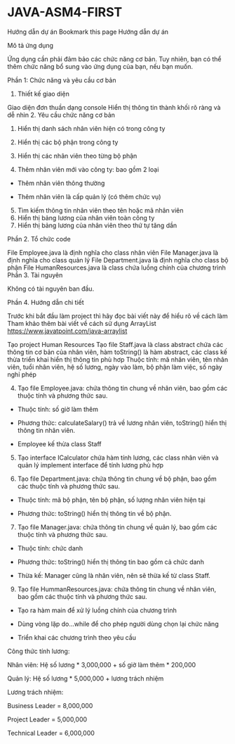 # JAVA-ASM4-FIRST
Hướng dẫn dự án
 Bookmark this page
Hướng dẫn dự án

Mô tả ứng dụng

Ứng dụng cần phải đảm bảo các chức năng cơ bản. Tuy nhiên, bạn có thể thêm chức năng bổ sung vào ứng dụng của bạn, nếu bạn muốn.

Phần 1: Chức năng và yêu cầu cơ bản

1. Thiết kế giao diện

Giao diện đơn thuần dạng console
Hiển thị thông tin thành khối rõ ràng và dễ nhìn
2. Yêu cầu chức năng cơ bản

1. Hiển thị danh sách nhân viên hiện có trong công ty

2. Hiển thị các bộ phận trong công ty

3. Hiển thị các nhân viên theo từng bộ phận

4. Thêm nhân viên mới vào công ty: bao gồm 2 loại

- Thêm nhân viên thông thường 

- Thêm nhân viên là cấp quản lý (có thêm chức vụ)

5. Tìm kiếm thông tin nhân viên theo tên hoặc mã nhân viên
6. Hiển thị bảng lương của nhân viên toàn công ty
7. Hiển thị bảng lương của nhân viên theo thứ tự tăng dần

Phần 2. Tổ chức code

File Employee.java là định nghĩa cho class nhân viên
File Manager.java là định nghĩa cho class quản lý
File Department.java là định nghĩa cho class bộ phận
File HumanResources.java là class chứa luồng chính của chương trình
Phần 3. Tài nguyên

Không có tài nguyên ban đầu.

Phần 4. Hướng dẫn chi tiết

Trước khi bắt đầu làm project thì hãy đọc bài viết này để hiểu rõ về cách làm
Tham khảo thêm bài viết về cách sử dụng ArrayList https://www.javatpoint.com/java-arraylist

Tạo project Human Resources
Tạo file Staff.java là class abstract chứa các thông tin cơ bản của nhân viên, hàm toString() là hàm abstract, các class kế thừa triển khai hiển thị thông tin phù hơp
Thuộc tính: mã nhân viên, tên nhân viên, tuổi nhân viên, hệ số lương, ngày vào làm, bộ phận làm việc, số ngày nghỉ phép

4. Tạo file Employee.java: chứa thông tin chung về nhân viên, bao gồm các thuộc tính và phương thức sau.

 - Thuộc tính: số giờ làm thêm

 - Phương thức: calculateSalary() trả về lương nhân viên, toString() hiển thị thông tin nhân viên.

- Employee kế thừa class Staff

5. Tạo interface ICalculator chứa hàm tính lương, các class nhân viên và quản lý implement interface để tính lương phù hợp

6. Tạo file Department.java: chứa thông tin chung về bộ phận, bao gồm các thuộc tính và phương thức sau.

 - Thuộc tính: mã bộ phận, tên bộ phận, số lượng nhân viên hiện tại

 - Phương thức: toString() hiển thị thông tin về bộ phận. 

7. Tạo file Manager.java: chứa thông tin chung về quản lý, bao gồm các thuộc tính và phương thức sau. 

 - Thuộc tính: chức danh

 -  Phương thức: toString() hiển thị thông tin bao gồm cả chức danh

 -  Thừa kế: Manager cũng là nhân viên, nên sẽ thừa kế từ class Staff. 

9. Tạo file HummanResources.java: chứa thông tin chung về nhân viên, bao gồm các thuộc tính và phương thức sau.

 - Tạo ra hàm main để xử lý luồng chính của chương trình 

 - Dùng vòng lặp do…while để cho phép người dùng chọn lại chức năng 

 - Triển khai các chương trình theo yêu cầu

Công thức tính lương:

Nhân viên: Hệ số lương * 3,000,000 + số giờ làm thêm * 200,000

Quản lý: Hệ số lương * 5,000,000 + lương trách nhiệm

Lương trách nhiệm:

Business Leader = 8,000,000

Project Leader = 5,000,000

Technical Leader = 6,000,000
